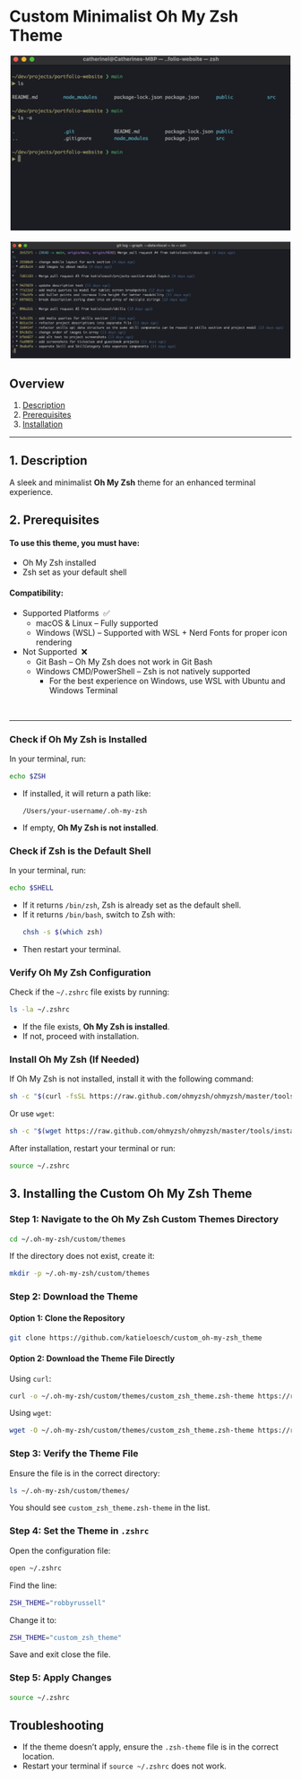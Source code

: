 # Custom Minimalist Oh My Zsh Theme

<!--
Overview

1. Prerequisites
 -->

<div align="center">
  <img src="./assets/screenshot_1.png" width=500/>
  <br><br>
  <img src="./assets/screenshot_2.png" width=500/>
</div>

## Overview

1. [Description](#description)
2. [Prerequisites](#prerequisites)
3. [Installation](#installation)

<!-- 4. [Technologies Used](#technologies)
5. [Deliverables](#deliverables)
6. [Planning & Build Process](#planning)
7. [Challenges](#challenges)
8. [Wins](#wins)
9. [Key Learnings & Takeaways](#takeaways)
10. [Future Improvements](#future-improvements) -->

---

## <a name="description"></a> 1. Description

A sleek and minimalist **Oh My Zsh** theme for an enhanced terminal experience.

## <a name="prerequisites"></a> 2. Prerequisites

#### To use this theme, you must have:

- Oh My Zsh installed
- Zsh set as your default shell

#### Compatibility:

- Supported Platforms&nbsp;&nbsp;✅
  - macOS & Linux – Fully supported
  - Windows (WSL) – Supported with WSL + Nerd Fonts for proper icon rendering
- Not Supported&nbsp;&nbsp;❌
  - Git Bash – Oh My Zsh does not work in Git Bash
  - Windows CMD/PowerShell – Zsh is not natively supported
    - For the best experience on Windows, use WSL with Ubuntu and Windows Terminal

<br>

---

<!-- ## **1. Verify Oh My Zsh and Zsh Installation** -->

### **Check if Oh My Zsh is Installed**

In your terminal, run:

```sh
echo $ZSH
```

- If installed, it will return a path like:
  ```
  /Users/your-username/.oh-my-zsh
  ```
- If empty, **Oh My Zsh is not installed**.

### **Check if Zsh is the Default Shell**

In your terminal, run:

```sh
echo $SHELL
```

- If it returns `/bin/zsh`, Zsh is already set as the default shell.
- If it returns `/bin/bash`, switch to Zsh with:
  ```sh
  chsh -s $(which zsh)
  ```
- Then restart your terminal.

### **Verify Oh My Zsh Configuration**

Check if the `~/.zshrc` file exists by running:

```sh
ls -la ~/.zshrc
```

- If the file exists, **Oh My Zsh is installed**.
- If not, proceed with installation.

### **Install Oh My Zsh (If Needed)**

If Oh My Zsh is not installed, install it with the following command:

```sh
sh -c "$(curl -fsSL https://raw.github.com/ohmyzsh/ohmyzsh/master/tools/install.sh)"
```

Or use `wget`:

```sh
sh -c "$(wget https://raw.github.com/ohmyzsh/ohmyzsh/master/tools/install.sh -O -)"
```

After installation, restart your terminal or run:

```sh
source ~/.zshrc
```

## <a name="installation"></a> 3. Installing the Custom Oh My Zsh Theme

### **Step 1: Navigate to the Oh My Zsh Custom Themes Directory**

```sh
cd ~/.oh-my-zsh/custom/themes
```

If the directory does not exist, create it:

```sh
mkdir -p ~/.oh-my-zsh/custom/themes
```

### **Step 2: Download the Theme**

#### **Option 1: Clone the Repository**

```sh
git clone https://github.com/katieloesch/custom_oh-my-zsh_theme
```

#### **Option 2: Download the Theme File Directly**

Using `curl`:

```sh
curl -o ~/.oh-my-zsh/custom/themes/custom_zsh_theme.zsh-theme https://raw.githubusercontent.com/katieloesch/custom_oh-my-zsh_theme/main/custom_zsh_theme.zsh-theme
```

Using `wget`:

```sh
wget -O ~/.oh-my-zsh/custom/themes/custom_zsh_theme.zsh-theme https://raw.githubusercontent.com/katieloesch/custom_oh-my-zsh_theme/main/custom_zsh_theme.zsh-theme
```

### **Step 3: Verify the Theme File**

Ensure the file is in the correct directory:

```sh
ls ~/.oh-my-zsh/custom/themes/
```

You should see `custom_zsh_theme.zsh-theme` in the list.

### **Step 4: Set the Theme in `.zshrc`**

Open the configuration file:

```sh
open ~/.zshrc
```

Find the line:

```sh
ZSH_THEME="robbyrussell"
```

Change it to:

```sh
ZSH_THEME="custom_zsh_theme"
```

Save and exit close the file.

### **Step 5: Apply Changes**

```sh
source ~/.zshrc
```

## **Troubleshooting**

- If the theme doesn’t apply, ensure the `.zsh-theme` file is in the correct location.
- Restart your terminal if `source ~/.zshrc` does not work.
